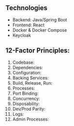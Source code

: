 ## Technologies
- Backend: Java/Spring Boot
- Frontend: React
- Docker & Docker Compose
- Keycloak

## 12-Factor Principles:
1. Codebase:
2. Dependencies:
3. Configuration:
4. Backing Services:
5. Build, Release, Run:
6. Processes:
7. Port Binding:
8. Concurrency:
9. Disposability:
10. Dev/Prod Parity:
11. Logs:
12. Admin Processes:

